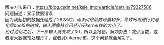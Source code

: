 解决方法来自：https://blog.csdn.net/kele_imon/article/details/79327586 <br />
问题描述：显示数据错误<br />
因为我起初的数据处理成了28*28的，而该网络层数设置较多，导致网络进行到池化层pool5的时候，输入图像持仓已经小于kernel核的大小了。<br />
经过池化之后，下一步输入就变成了0*0，所以会报错。解决办法：减少层数，或者增大数据预处理尺寸，或者减小kernel核。这个问题就会解决了。<br />

